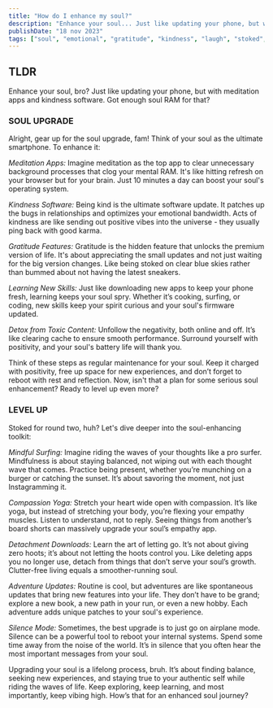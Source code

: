 ```yaml
---
title: "How do I enhance my soul?"
description: "Enhance your soul... Just like updating your phone, but with meditation apps and kindness software. Got enough soul RAM for that?"
publishDate: "18 nov 2023"
tags: ["soul", "emotional", "gratitude", "kindness", "laugh", "stoked", "meditation"]
---
```


## TLDR

Enhance your soul, bro? Just like updating your phone, but with meditation apps and kindness software. Got enough soul RAM for that?

### SOUL UPGRADE

Alright, gear up for the soul upgrade, fam! Think of your soul as the ultimate smartphone. To enhance it:

_Meditation Apps:_ Imagine meditation as the top app to clear unnecessary background processes that clog your mental RAM. It's like hitting refresh on your browser but for your brain. Just 10 minutes a day can boost your soul's operating system.

_Kindness Software:_ Being kind is the ultimate software update. It patches up the bugs in relationships and optimizes your emotional bandwidth. Acts of kindness are like sending out positive vibes into the universe - they usually ping back with good karma.

_Gratitude Features:_ Gratitude is the hidden feature that unlocks the premium version of life. It's about appreciating the small updates and not just waiting for the big version changes. Like being stoked on clear blue skies rather than bummed about not having the latest sneakers.

_Learning New Skills:_ Just like downloading new apps to keep your phone fresh, learning keeps your soul spry. Whether it’s cooking, surfing, or coding, new skills keep your spirit curious and your soul's firmware updated.

_Detox from Toxic Content:_ Unfollow the negativity, both online and off. It’s like clearing cache to ensure smooth performance. Surround yourself with positivity, and your soul's battery life will thank you.

Think of these steps as regular maintenance for your soul. Keep it charged with positivity, free up space for new experiences, and don’t forget to reboot with rest and reflection. Now, isn't that a plan for some serious soul enhancement? Ready to level up even more?

### LEVEL UP

Stoked for round two, huh? Let's dive deeper into the soul-enhancing toolkit:

_Mindful Surfing:_ Imagine riding the waves of your thoughts like a pro surfer. Mindfulness is about staying balanced, not wiping out with each thought wave that comes. Practice being present, whether you’re munching on a burger or catching the sunset. It’s about savoring the moment, not just Instagramming it.

_Compassion Yoga:_ Stretch your heart wide open with compassion. It’s like yoga, but instead of stretching your body, you’re flexing your empathy muscles. Listen to understand, not to reply. Seeing things from another’s board shorts can massively upgrade your soul’s empathy app.

_Detachment Downloads:_ Learn the art of letting go. It’s not about giving zero hoots; it’s about not letting the hoots control you. Like deleting apps you no longer use, detach from things that don’t serve your soul’s growth. Clutter-free living equals a smoother-running soul.

_Adventure Updates:_ Routine is cool, but adventures are like spontaneous updates that bring new features into your life. They don’t have to be grand; explore a new book, a new path in your run, or even a new hobby. Each adventure adds unique patches to your soul's experience.

_Silence Mode:_ Sometimes, the best upgrade is to just go on airplane mode. Silence can be a powerful tool to reboot your internal systems. Spend some time away from the noise of the world. It’s in silence that you often hear the most important messages from your soul.

Upgrading your soul is a lifelong process, bruh. It’s about finding balance, seeking new experiences, and staying true to your authentic self while riding the waves of life. Keep exploring, keep learning, and most importantly, keep vibing high. How’s that for an enhanced soul journey?
